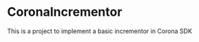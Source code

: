 CoronaIncrementor
=================

This is a project to implement a basic incrementor in Corona SDK